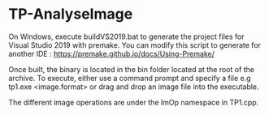 # TP-AnalyseImage

On Windows, execute buildVS2019.bat to generate the project files for Visual Studio 2019 with premake.
You can modify this script to generate for another IDE : https://premake.github.io/docs/Using-Premake/

Once built, the binary is located in the bin folder located at the root of the archive.
To execute, either use a command prompt and specify a file e.g tp1.exe <image.format> or drag and drop an image file into the executable.

The different image operations are under the ImOp namespace in TP1.cpp.

